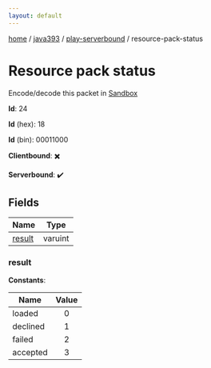 ```yaml
---
layout: default
---
```


[home](/)  /  [java393](/protocol/java393)  /  [play-serverbound](/protocol/java393/play-serverbound)  /  resource-pack-status

# Resource pack status

Encode/decode this packet in [Sandbox](../../../sandbox/java393#PlayServerbound.ResourcePackStatus)

**Id**: 24

**Id** (hex): 18

**Id** (bin): 00011000

**Clientbound**: ✖️

**Serverbound**: ✔️

## Fields

Name | Type
---|---
[result](#result) | varuint

### result

**Constants**:

Name | Value
---|:---:
loaded | 0
declined | 1
failed | 2
accepted | 3
